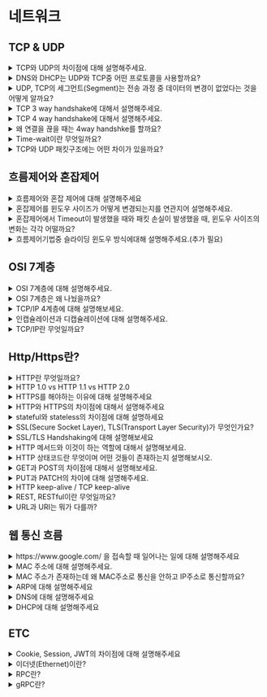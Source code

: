 # 네트워크
## TCP & UDP
<details>
<summary>TCP와 UDP의 차이점에 대해 설명해주세요.</summary>

<hr>

- TCP는 Receiver와 Sender사이에 연결을 만들고 해당 연결을 기반으로 데이터를 주고받는 **연결 지향형 프로토콜**이며 UDP는 연결 없이 전송하는 **비연결형 프로토콜**이다.
- TCP는 데이터를 순서대로 보내고 순서대로 수신하는 반면에 UDP는 수신의 순서가 중요하지 않다.
- TCP는 연결의 체증을 제어하기 위해 흐름제어(Flow Control)과 혼잡제어(Congestion Control)을 진행한다. 반대로 UDP는 수행하지 않는다.
- 속도 측면에서는 비연결형인 UDP가 더 빨라서 스트리밍과 같이 연속성이 중요한 서비스에 사용된다. 반면에 TCP는 속도가 느린대신 연결을 맺고 통신을 하기에 신뢰성이 중요한 서비스에 이용한다.

![](img/network/tcp_udp.png)

<hr>
</details>


<details>
<summary>DNS와 DHCP는 UDP와 TCP중 어떤 프로토콜을 사용할까요?</summary>

<hr>

- UDP를 사용한다. 그 이유는 Sender, Receiver사이에 연결을 맺으면 보내고 받는 데이터 크기에 비하여 연결에 드는 비용이 더 크기 때문이다. Root DNS 같은 경우 모든 것들과 TCP로 연결을 맺게 된다면 부담이 너무 크기에 연결 없는 UDP방식을 사용한다.

<hr>
</details>


<details>
<summary>UDP, TCP의 세그먼트(Segment)는 전송 과정 중 데이터의 변경이 없었다는 것을 어떻게 알까요?</summary>

<hr>

각각의 세그먼트는 헤더의 Checksum을 통해 데이터의 변경이 발생했는지 체크를 해준다.

- Sender는 세그먼트의 16-bit로 표현한 Content와 Header필드 값을 더한 다음 1의 보수를 만들어 checksum 필드에 추가한다.
- Receiver는 반대로 Content와 Header의 필드값을 16-bit로 변환 후 더한 값을 1의 보수로 변경한 후 checksum의 필드와 같은지 확인한다. 만약 같다면 데이터 전송 과정에서 문제가 발생하지 않은 것이고, 다르다면 해당 세그먼드는 에러가 담긴 세그먼트로 판단한다.

<hr>
</details>


<details>
<summary>TCP 3 way handshake에 대해서 설명해주세요.</summary>

<hr>

3 way handshake는 TCP통신에서 가상회선을 만드는 단계이다. 회선을 만드는 과정에서는 SYN 패킷과 ACK 패킷을 통해 회선을 만든다. 과정은 아래와 같다.

![Untitled](img/network/3-way-handshake.png)

1. 클라이언트는 서버에 접속을 요청하는 SYN 패킷을 보낸다.
2. 서버는 SYN요청을 받고 클라이언트에게 요청을 수락한다는 ACK 와 SYN flag 가 설정된 패킷을 발송하고 클라이언트가 다시 ACK으로 응답하기를 기다린다.
3. 클라이언트는 서버에게 연결을 맺었다는 ACK을 보내고 이후로부터는 연결이 이루어지게 된다.

<hr>
</details>


<details>
<summary>TCP 4 way handshake에 대해서 설명해주세요.</summary>

<hr>

4 way handshake는 TCP통신에서 가상 회선을 해제하는 단계이다. 과정은 아래와 같다.

![Untitled](img/network/4-way-handshake.png)

1. 클라이언트가 연결을 종료하겠다는 FIN플래그를 전송한다.
2. 서버는 확인메시지(ACK)를 보내고 남은 데이터를 이어서 전송한다.
3. 서버가 통신이 끝났으면 연결이 종료되었다고 클라이언트에게 FIN플래그를 전송한다.
4. 클라이언트는 확인했다는 메시지를 보낸다.

<hr>
</details>


<details>
<summary>왜 연결을 끊을 때는 4way handshke를 할까요?</summary>

<hr>

- Client가 데이터 전송을 마쳐서 연결을 끊으려 하더라도 Server는 아직 보낼 데이터가 남아 있을 수 있기 때문에 일단 FIN에 대한 ACK만 보내고, 데이터를 모두 전송한 후에 자신도 FIN 메세지를 보낸다.

<hr>
</details>


<details>
<summary>Time-wait이란 무엇일까요?</summary>

<hr>

4way handshake에서 Server에서 FIN을 전송하기 전에 전송한 패킷이 Routing 지연이나 패킷 유실로 인한 재전송 등으로 인해 FIN패킷보다 늦게 도착하는 상황이 발생하면 해당 패킷은 Drop되고 데이터는 유실될 것이다. 이러한 현상에 대비하여 Client는 Server로부터 FIN을 수신하더라도 일정시간(디폴트 240초) 동안 세션을 남겨놓고 잉여 패킷을 기다리는 과정을 거치게 되는데 이 과정을 TIME_WAIT 라고 한다.

<hr>
</details>


<details>
<summary>TCP와 UDP 패킷구조에는 어떤 차이가 있을까요?</summary>

<hr>

UDP는 비연결형 통신이라 출발지와 목적지의 Port정보와 UDP 세그먼트의 길이, checksum, data(payload)만을 갖고 있다.

하지만 TCP는 연결형 통신에 데이터간 전송 순서를 보장해야하기에 sequence number, ack number, receive window등 여러 추가 데이터들이 들어간다.

<hr>
</details>

## 흐름제어와 혼잡제어
<details>
<summary>흐름제어와 혼잡 제어에 대해 설명해주세요</summary>

<hr>

흐름제어(Flow Control)는 데이터의 수신자가 송신자가 보내주는 데이터의 양을 **수신자의 버퍼사이즈에 오퍼블로우가 발생하지 않도록 속도를 조절**해주는 방법이다.

전송 속도를 조절하는 방법은 상대방에게 응답을 할 때 TCP header중 하나인 **rwnd**에 **남은 버퍼 사이즈 정보를 추가**해서 보내주고 송신자는 해당 데이터를 보고 in-flight data의 양(전송 속도)을 조절한다.

> receive window를 참고하여 조절한다.
>

혼잡제어(Congestion Control)는 **네트워크 내의 패킷 수가 넘치게 증가하는 혼잡 현상을 방지**하는 방법이다. 즉, 네트워크의 혼잡을 피하기 위해 송신측에서 보내는 데이터의 전송 속도를 강제로 줄이는 작업을 말한다.

송신자는 congestion window를 통해 시간에 따른 네트워크 혼잡도를 판단해 Sending Rate를 변경한다.

> congestion window를 통해 조절한다.
>

Sender TCP window = min(congestion window, receive window)

<hr>
</details>

<details>
<summary>혼잡제어를 윈도우 사이즈가 어떻게 변경되는지를 연관지어 설명해주세요.</summary>

<hr>

혼잡제어는 기본적으로 Window size를 **AIMD**(Additive Increase, Multiplicative Decrease)방식으로 전송이 성공적으로 진행되면 1씩 증가, 실패하면 절반으로 감소하는 방식으로 진행됩니다. 하지만 초기에는 window size를 1씩 증가시키면 최적점으로 가기까지 너무 오랜 시간이 걸려 Slow Start라고 전송이 성공적으로 진행될 시 2배씩 증가하도록 합니다. 2배씩 증가를 하며 손실이 발생하면 그 때부터 AIMD방식으로 손실이 발생했을 때는 2분의 1, 성공하였을 때는 1씩 증가시킵니다.

<hr>
</details>

<details>
<summary>혼잡제어에서 Timeout이 발생했을 때와 패킷 손실이 발생했을 때, 윈도우 사이즈의 변화는 각각 어떨까요?</summary>

<hr>

Timeout은 네트워크 상에 심각한 혼잡이라고 판단하여 Window size를 0으로 줄인 후, 다시 Slow Start를 통해 exponential하게 증가시킵니다. 반면에 패킷 손실의 경우는 AIMD의 방식대로 Window size를 절반으로 줄입니다.

> Timeout이 발생하여 window size를 0으로 줄인 후 Slow Start를 할 경우, 손실이 발생하기까지 window size를 2배 증가시키는 것이 아니라 Timeout이 발생한 지점의 절반 지점까지만 Exponential하게 2배씩 증가한다. 이를 **Congestion Avoidance**라고 한다.
>

<hr>
</details>

<details>
<summary>흐름제어기법중 슬라이딩 윈도우 방식에대해 설명해주세요.(추가 필요)</summary>

<hr>

~

<hr>
</details>

## OSI 7계층
<details>

<summary>OSI 7계층에 대해 설명해주세요.</summary>

<hr>

OSI 7 계층은 네트워크 프로토콜이 통신하는 구조를 7개의 계층으로 분리하여 각 계층간 상호 작동하는 방식이다.

계층으로는 물리계층, 데이터링크 계층, 네트워크 계층, 전송 계층, 세션 계층, 표현 계층, 응용 계층으로 나뉘게 된다.

- 과거에는 통신용 규약이 표준화되지 않아 각 벤더에서 별도로 개발했기에 호환되지 않는 시스템이나 애플리케이션이 많았고 통신이 불가능했다. 이를 하나의 규약으로 통합하려는 노력이 현재 OSI 7계층으로 남아있다.

> OSI 7계층은 네트워크 동작을 이해하기에 좋지만 현재 대부분의 프로토콜은 TCP/IP 프로토콜 스택 기반으로 되어있다.

- 복잡한 데이터 전송 과정을 OSI 7계층으로 나누어보면 이해하기 쉽다.
- 계층별로 표준화된 프로토콜 템플릿을 통해 네트워크 프로토콜을 전부 개발하는 대신 계층별로 프로토콜을 개발해 네트워크 구성 요소들을 모듈화 할 수 있다.
- OSI 7계층은 계층의 역할과 목표에 따라 크게 2계층으로 나눌 수 있다.
    - 1~4계층: 데이터 플로 계층(Data Flow Layer) / 하위 계층(Lower Layer)
        - 상대방에게 데이터를 잘 전달하는 역할을 갖고 있다.
    - 5~7계층: 애플리케이션 계층(Application Layer) / 상위 계층(Upper Layer)

### 1계층 - 물리 계층

- 물리적 연결과 관련된 정보를 정의한다.
- 주로 전기 신호를 그대로 잘 전달하는 것이 목적이라 전기 신호가 1계층 장비에 들어오면 전기 신호를 재생성해서 내보낸다.
- 1계층 장비는 주소의 개념이 없어 전기 신호가 들어온 포트를 제외하고는 모든 포트에 같은 전기 신호를 전송한다.
- 주요 장비: 허브(Hub), 리피터(Repeater), 케이블(Cable), 커넥터(Connector), 트랜시버(Transeiver), 탭(TAP)
- 주요 프로토콜: RS-232, RS-449, C.35, S 등의 케이블
- PDU: **Bits**

> PDU → Prodocol Data Unit


### 2계층 - 데이터 링크 계층

- 전기 신호를 모아 우리가 알아볼 수 있는 데이터 형태로 처리한다.
- 주소 정보(**MAC**)를 정의하고 정확한 주소로 통신이 되도록 하는데 초점이 맞춰져 있다.

  > MAC 주소를 의미하는 NIC(Network Interface Card)는 2계층 구성요소이다.

- 1계층과 다르게 주소의 개념이 있어 출발지와 도착지 주소를 확인하고 자신에게 보낸 것이 맞는지에 대해 검사한 후 데이터 처리를 수행한다.
- 전기 신호를 모아 데이터 형태로 처리하여 데이터에 대한 에러를 탐지하거나 고치는 역할을 수행할 수 있다.
    - 이더넷 기반 네트워크의 2계층에서는 에러 탐지 역할만 수행한다.
- 주요 장비: **스위치, 브릿지, 네트워크 카드**
- 주요 프로토콜: IEEE 802.2, FDDI
- PDU: **Frames**

### 3계층 - 네트워크 계층

- 논리적 주소인 IP가 정의된다.
- 3계층 장비인 라우터는 네트워크 주소 정보(IP)를 이용해 IP 주소를 이해할 수 있고 IP주소를 사용해 최적의 경로를 찾아 해당 경로로 패킷을 전송하는 역할을 한다.
- 주요 장비: **라우터, L3 스위치**
- 주요 프로토콜: **ARP, IPv4, IPv6, NAT, IPSec, VRRP, 라우팅 프로토콜**
- PDU: **Packets**

### 4계층 - 트랜스포트 계층

- 1,2,3계층은 신호와 데이터를 올바른 위치로 보내고 실제 신호를 잘 만들어 보는데 집중하였다면 4계층은 실제로 해당 데이터들이 정상적으로 잘 보내지도록 확인하는 역할을 한다.
- 패킷이 유실되거나 순서가 바뀌었을 때 바로잡아주는 역할을 담당한다.
- 주요 장비: **로드 밸런서, 방화벽**
- 주요 프로토콜: **TCP, UDP**, SCTP, DCCP, AH, AEP
- PDU: **Segments**

### 5계층 - 세션 계층

- 양 끝단의 응용 프로세스가 연결을 성립하도록 도와주고 연결이 안정적으로 유지되도록 관리하며 작업 완료 후에는 연결을 끊는 역할을 한다.
- TCP/IP 세션을 만들고 없애는 책임을 진다.
- 에러로 중단된 통신에 대한 에러 복구와 재전송도 수행한다.
- 주요 프로토콜: L2TP, PPTP, NFS, RPC, RTCP, SIP, SSH
- PDU: Datas

### 6계층 - 표현 계층

- 표현 방식이 다른 애플리케이션이나 시스템 간 통신을 돕기 위해 하나의 통일된 구문 형식으로 변환시키는 기능을 수행한다.
- 사용자 시스템의 응용 계층에서 데이터의 형식상 차이를 다루는 부담을 줄여준다.
- 번역기나 변환기 역할을 수행한다.
- MIME 인코딩, 암호화, 압축, 코드 변환과 같은 동작이 이루어진다.
- 주요 프로토콜: **TLS, SSH**, AFP
- PDU: Datas

### 7계층 - 애플리케이션 계층

- 애플리케이션 프로세스를 정의하고 애플리케이션 서비스를 수행한다.
- 네트워크 소프트웨어의 UI부분이나 사용자 입출력 부분을 정의한다.
- 주요 프로토콜: **HTTP, SMTP**, SMP, STUN, TFTP, TELNET, FTP
- PDU: Datas

<hr>
</details>

<details>
<summary>OSI 7계층은 왜 나눴을까요?</summary>

<hr>

- 통신이 일어나는 과정을 단계별로 파악할 수 있다.
- 계층이 독립적으로 분리되어 있어 특정 부분에 문제가 발생하면 다른 단계의 장비 및 소프트웨어를 건드리지 않아도 문제가 발생한 단계만 고치면 된다.

<hr>
</details>

<details>
<summary>TCP/IP 4계층에 대해 설명해보세요.</summary>

<hr>

- 현대 네트워크는 대부분 TCP/IP와 이더넷으로 이루어져있다.
- 실용성에 중점을 두고 개발되었다.
- OSI 7계층과 다르게 4계층으로 구분되어 있다.

![](img/network/tcp_ip_4layer.png)

<hr>
</details>

<details>
<summary>인캡슐레이션과 디캡슐레이션에 대해 설명해주세요.</summary>

<hr>

![Untitled](img/network/encapsulation.png)

**인캡슐레이션(Encapsulation)**

- 상위 계층에서 하위 계층으로 데이터를 보내면 물리 계층에서 전기 신호 형태로 네트워크를 통해 신호를 보내는 과정을 의미한다.
    - 상위 계층에서 내려오며 OSI 7계층을 기준으로 4, 3, 2 계층은 각각 네트워크 전송에 있어 자신이 필요한 정보를 헤더에 붙여서 보낸다.
    - 헤더에 붙이는 정보는 우리가 알아볼 수 있는 문자가 아닌 미리 정의된 비트 단위로 쓴다.

**디캡슐레이션(Decapsulation)**

- 하위 계층에서 상위 계층으로 데이터를 보내는 과정을 의미한다.
    - 상위 계층으로 디캡슐레이션하면서 각각 계층에서 추가된 헤더를 벗겨내며 정보를 확인한다.

📌 헤더에 아래의 정보는 반드시 포함되어 있어야 한다.

- **현재 계층에서 정의하는 정보**
    - 4계층의 목적은 큰 데이터를 잘 분할하고 받는 쪽에서 잘 조립하는 것이다. 시퀀스, 애크 번호와 같이 데이터의 순서와 누락된 패킷이 없는지 확인하는데 필요한 정보를 헤더에 적어 넣는다.
    - 3계층 헤더에는 3계층에서 정의하는 논리적인 주소인 **출발지, 도착지 IP 주소**를 헤더에 적어둔다.
    - 2계층은 MAC 주소를 정의하는데 3계층처럼 2계층도 **출발지, 도착지 MAC 주소** 정보를 헤더에 넣습니다.
- **상위 프로토콜 지시자**

  > 인캡슐레이션 과정에서는 상위 프로토콜이 많아도 문제가 없지만 디캡슐레이션하는 목적지 쪽에서는 헤더에 아무 정보가 없으면 어떤 상위 프로토콜로 올려보내 줘야 할지 결정할 수 없다. 그래서 헤더에 상위 프로토콜 지지자는 필수적으로 기재해야 한다.
  >

  > 각 계층마다 상위 프로토콜 지지자를 갖고 있지만 이름이 달라 4계층은 포트 번호(Port Number), 3계층은 프로토콜 번호(Protocol Number), 2계층은 이더 타입(Ether type)이라고 부른다.
  >
  > - 포트번호는 4계층 헤더에 기재되었지만 애플리케이션 계층에서 프로토콜 종류를 나타내주는 정보이다.

<hr>
</details>


<details>
<summary>TCP/IP란 무엇일까요?</summary>

<hr>

TCP/IP는 **인터넷 프로토콜 스위트**로 온라인상의 안전하고 효율적인 데이터 전송의 필수 요건을 정의한다.

> 인터넷 프로토콜 스위트(Internet Protocol Suite)는 인터넷에서 컴퓨터들이 서로 정보를 주고받는데 쓰이는 통신규약(프로토콜)의 모음이다.
>

> 인터넷 프로토콜 중 TCP와 IP가 가장 많이 쓰이기 때문에 TCP/IP 프로토콜 슈트라고 불린다. (거의 현대 네트워크의 대부분이 TCP/IP와 이더넷으로 이루어져있다.)
>

TCP/IP는 패킷 통신 방식의 인터넷 프로토콜인 IP (인터넷 프로토콜)와 전송 조절 프로토콜인 TCP (전송 제어 프로토콜)로 이루어져 있다. IP는 패킷 전달 여부를 보증하지 않고, 패킷을 보낸 순서와 받는 순서가 다를 수 있다. TCP는 IP 위에서 동작하는 프로토콜로, 데이터의 전달을 보증하고 보낸 순서대로 받게 해준다. HTTP, FTP, SMTP 등 TCP를 기반으로 한 많은 수의 애플리케이션 프로토콜들이 IP 위에서 동작하기 때문에, 묶어서 TCP/IP로 부르기도 한다.

즉, TCP/IP를 사용한다는 것은 송신자가 수신자에게 IP 주소를 사용하여 데이터를 전달하고 해당 전송의 신뢰성은 TCP를 통해 유지하게 된다.

### OSI와 비교

두 모델은 관련은 있으나 서로 완전히 들어맞지는 않는다.

가장 큰 차이는 계층의 수다. OSI 7계층과 다르게 4계층으로 구분되어 있다.

![Untitled](img/network/tcp-ip.png)

### Reference
- [https://aws-hyoh.tistory.com/entry/TCPIP-쉽게-이해하기](https://aws-hyoh.tistory.com/entry/TCPIP-쉽게-이해하기)

<hr>
</details>

## Http/Https란?
<details>
<summary>HTTP란 무엇일까요?</summary>

<hr>

- 서버/클라이언트 모델을 따라 데이터를 주고받기 위한 프로토콜이다.
- 인터넷 상에서 하이퍼텍스트를 교환하기 위해 **통신규약으로 80포트를 사용**하고 있다.
- OSI 7계층 중에서는 **7계층인 애플리케이션 레벨**에 속하며 TCP/IP위에서 작동한다.
- 상태를 갖고 있지 않은 **Stateless 프로토콜**이며 Method, Path, Version, Header, Body 등으로 구조가 구성되어 있다.

<hr>
</details>

<details>
<summary>HTTP 1.0 vs HTTP 1.1 vs HTTP 2.0</summary>

<hr>

### HTTP 1.0

- 브라우저에 친화적인 프로토콜이다.
- Method: GET, HEAD, POST
- Connection 특성: 응답 직후 종료

> Connection을 응답 직후에 닫기 때문에 각각의 요청마다 새로운 연결을 열고 닫으며 불필요한 3-way handshaking을 하게 된다.


### HTTP 1.1

- 오늘날 가장 많이 사용되는 HTTP 버전이다.
- 영구 및 `파이프 라인` 연결, 압축/압축 해제, 가상 호스팅, 캐시 등이 추가되어 응답속도가 빨라지고 대역폭이 절약되는 등 성능 최적화 및 기능 향상되었다.
- Method: GET, HEAD, POST, PUT, DELETE, TRACE, OPTIONS
- Connection 특성: Persistent Connection(지속 연결)
    - 한번 Connection을 맺고 해당 Connection이 열려있다면, Connection을 통해 Request/Response 작업을 진행한다.
    - `HTTP 1.1 Keep-Alive Pipelining`: Pipelining을 사용할 때, client는 여러 request를 response의 응답을 기다리지 않고 보낼 수 있다.
    - `HTTP 1.1 Keep-Alive Multiple Connections`: 클라이언트는 많은 양의 objects를 검색하는 성능을 높이기 위해 TCP 다중 연결을 할 수 있다.

### HTTP 2.0

- HTTP 1.1 프로토콜을 계승하며 성능 향상에 초점을 맞췄다.
    - HTTP 1.1은 Plain Text(평문)을 사용하고 개행으로 구별되었으나 2.0은 바이너리 포맷으로 인코딩된 Message, Frame으로 구성된다.
- Connection: **Multiplexed Streams**
    - 한 Connection으로 동시에 여러 개 메시지를 주고 받을 수 있으며, Response는 순서에 상관없이 stream으로 주고받는다.

### Reference
- [HTTP 프로토콜 1.0 vs 1.1 vs 2.0 비교](https://hirlawldo.tistory.com/106)

<hr>
</details>


<details>
<summary>HTTPS를 해야하는 이유에 대해 설명해주세요</summary>

<hr>

패킷 탈취, 클라이언트 위장할 수 있는 등의 보안문제로부터 사용자와 서비스를 보호해줍니다.

<hr>
</details>

<details>
<summary>HTTP와 HTTPS의 차이점에 대해서 설명해주세요</summary>

<hr>

- HTTP는 따로 암호화 과정을 거치지 않기 때문에 중간에 패킷을 가로챌 수 있고, 수정할 수 있다. 즉, HTTP는 보안에 취약점이 있어 이를 보안하기 위해 HTTPS가 나왔다. HTTPS는 중간에 암호화 계층을 거쳐서 패킷을 암호화한다.
- HTTP는 통신규약으로 80포트를 사용하며 HTTPS는 443포트를 사용한다.
- HTTPS는 대칭키와 비대칭키 암호화를 모두 사용하여 빠른 연산속도와 안정성을 모두 얻고 있다. HTTP와 비교하였을 때는 키의 암호화/복호화 과정이 필요하여 속도가 느리긴하지만 거의 차이를 느끼기 어렵다.

### HTTPS 동작 과정

1. 브라우저(클라이언트)가 서버로 최초 연결을 시도한다.
2. 서버는 인증서(공개키)를 브라우저에게 넘겨준다.
3. 브라우저는 인증서의 유효성을 검사하고 세션키를 발급한다.
4. 브라우저는 세션키를 보관하고 추가로 서버의 공개키로 세션키를 암호화하여 서버로 전송한다.
5. 서버는 개인키로 암호화된 세션키를 복호화하여 세션키를 얻는다.
6. 브라우저와 서버는 동일한 세션키를 공유함으로 데이터를 전달할 때 세션키로 암호화/복호화를 진행한다.

### Reference
- [2022-ConquerCS/HTTP vs HTTPS.md at main · woowacourse-study/2022-ConquerCS](https://github.com/woowacourse-study/2022-ConquerCS/blob/main/2%EC%A3%BC%EC%B0%A8/%EB%A0%89%EC%8A%A4/HTTP%20vs%20HTTPS.md)

<hr>
</details>


<details>
<summary>stateful와 stateless의 차이점에 대해 설명하세요</summary>

<hr>

### Stateful

**Statsful**은 서버가 클라이언트의 상태를 보존하여 둘 사이의 상태를 유지하는 것을 의미한다. 대표적으로는 홈페이지 로그인을 하였을 때 서버가 상태를 유지하여 페이지를 이동하여도 로그인이 유지되는 예가 있다. 이때 정보들은 일반적으로 브라우저의 쿠키나 서버의 세션 메모리에 저장한다.

- Stateful은 사용중이던 서버의 사용이 어려워져 다른 서버를 사용해야 할 때 발생한다. 다른 서버를 사용할 경우, 해당 서버에서는 이전에 사용하던 서버에서 갖고 있던 상태값들을 갖고있지 않아서 문제가 발생하게 된다.
- 또한 서버에서 갖고 있을 클라이언트의 정보량(용량)은 한정적일텐데 많은 유저가 몰릴 경우 처리량의 한계를 느낄 수 있다.

> 현업에서는 이러한 클라이언트의 상태 데이터를 따로 캐시 서버(Redis)에 저장하여 이용한다.
>

> 프로토콜로는 TCP가 있다.
>

### Stateless

**Stateless**는 서버가 클라이언트의 상태를 보존하지 않는 관계를 의미한다. 서버는 단순히 요청이 오면 응답을 보내주는 역할만을 수행하며, 상태 관리는 모두 클라이언트에게 위임한다. 즉, 통신에 필요한 모든상태 정보는 클라이언트가 갖고있다가 서버와 통신할 때 해당 정보들을 같이 보내어 통신을 하는 구조이다. 덕분에 Stateful와 다르게 사용중이던 서버의 장애가 발생하였을 때 다른 서버를 이용하여도 문제가 없다.

- 대표적인 Stateless 프로토콜로는 UDP와 HTTP가 있다.
- 스케일 아웃(수평확장)이 유리하다.
- 단점
  - Stateless의 문제점으로는 대표적으로 요청을 할 때마다 자신의 정보를 담아 보내야해서 Stateful보다 많은 데이터가 소모된다는 점이있다.
  - 요청마다 TCP/IP 을 새로 맺어야 함 - 3 way handshake 시간이 추가됨.
  - 단적인 예로는 페이지 로딩을 위해 html, js, css 등의 파일을 로드할 때 N번의 3way handshaking이 필요했다.
  - 지금은 http 지속 연결(Persistent Connections)로 문제 해결

### Reference
- [[WEB] 🌐 Stateful / Stateless 차이 💯 정리](https://inpa.tistory.com/entry/WEB-%F0%9F%93%9A-Stateful-Stateless-%EC%A0%95%EB%A6%AC)

<hr>
</details>


<details>
<summary>SSL(Secure Socket Layer), TLS(Transport Layer Security)가 무엇인가요?</summary>

<hr>

HTTPS를 위해 사용되는 **암호화기반의 인터넷 보안 프로토콜**이다. 이는 전달되는 모든 데이터를 암호화하고 사이버 공격도 차단한다.

둘의 차이 SSL은 1996년 이후 업데이트 되지 않고 사라지고 있다. 그렇기에 취약성도 있어 사용 중단을 권장하고 있다. 이를 대체할 것이 바로 TLS이다. TLS는 SSL의 업데이트 버전이다.

<hr>
</details>


<details>
<summary>SSL/TLS Handshaking에 대해 설명해보세요</summary>

<hr>

![Untitled](img/network/ssl-handshaking.png)

1. ***ClientHello(암호화 알고리즘 나열 및 전달)***: 클라이언트가 서버에 연결을 시도하며 전송하는 패킷이다. 자신이 사용가능한 Cyper Suite 목록, SessionID, SSL 프로토콜 버전, Random Byte등을 전달한다.

   > Cipher Suite는 SSL 프로토콜 버전, 인증서 검정, 데이터 암호화 프로토콜, Hash 방식 등의 정보를 담고 있는 존재이다.

2. ***ServerHello(암호화 알고리즘 선택)***:  서버는 클라이언트가 보낸 ClientHello 패킷을 받아 CyperSuite 중 하나를 선택한 후 자신의 SSL 프로토콜 버전 등과 함께 다음 클라이언트에게 보낸다.

   > ClientHello에서 보낸 Cyper Suite는 여러개이지만 ServerHello에서는 서버가 한개만을 선택하여 보내기에 1개의 CyperSuite가 들어있다.

3. ***Server Certificate(인증서 전달)***: Server는 자신의 Server가 발행한 공개키가 들어있는 SSL인증서를 클라이언트에게 전달한다. 클라이언트는 서버가 보낸 CA의 개인키로 암호화된 SSL인증서를 CA에 등록되어있는 공개키를 사용해 복호화한다. 복호화에 성공하면 인증서는 CA가 서명한 것이 맞으니 유효성 검증이 되는 것이다.
    1. ***Server Key Exchange / ServerHello Done***:  서버의 공개키가 SSL 인증서 내부에 없는 경우 서버가 직접 전달하겠다는 뜻으로 공개키가 SSL 인증서 내부에 있을 경우 Server KeyExchange 과정은 생략된다.

       인증서 내부에 서버의 공개키가 있다면 클라이언트가 CA의 공개키를 통해 인증서를 복호화한 후 서버의 공개키를 확보할 수 있다. 그리고 서버가 작업을 마쳤다고 **ServerHelloDone**을 전달한다.

4. ***Client Key Exchange(데이터를 암호화 할 대칭키 전달)***: 클라이언트는 데이터 암호화에 사용할 대칭키를 생성한 후 SSL 인증서 내부에서 추출한 서버의 공개키를 이용하여 암호화한 후 서버에 전달한다. 전달된 대칭키가 SSL Handshaking의 목적이자, 추후 데이터를 암호화할 대칭키이다.
5. ***Client/Server Hello Done(정보 전달 완료)***
6. ***ChangeCipherSpec/ Finished*** : ChangeCiperSpec 패킷은 클라이언트와 서버 모두가 서로에게 보내는 패킷으로 교환할 정보를 모두 교환한 뒤 통신할 준비가 다 되었음을 알리는 패킷이다. 그 후 finish 패킷을 보내어 SSL handshake를 종료한다.

### Reference
- [2022-ConquerCS/TLS, SSL HandShake.md at main · woowacourse-study/2022-ConquerCS](https://github.com/woowacourse-study/2022-ConquerCS/blob/main/2%EC%A3%BC%EC%B0%A8/%EB%A0%89%EC%8A%A4/TLS%2C%20SSL%20HandShake.md)

<hr>
</details>


<details>
<summary>HTTP 메서드와 이것이 하는 역할에 대해서 설명해보세요.</summary>

<hr>

HTTP 메소드는 `클라이언트가 웹 서버에게 사용자 요청의 목적이나 종류를 알리는 수단`이다.

- `GET` : 리소스 조회
- `POST` : 요청 데이터 처리, 주로 데이터 등록에 사용
- `PUT` : 리소스를 대체, 해당 리소스가 없으면 생성
- `PATCH` : 리소스를 일부만 변경
- `DELETE` : 리소스 삭제
- `HEAD`: GET과 동일하지만 메시지 부분을 제외하고, 상태 줄과 헤더만 반환
- `OPTIONS`: 대상 리소스에 대한 통신 가능 옵션을 설명(주로 CORS에서 사용)
- `CONNECT`: 대상 자원으로 식별되는 서버에 대한 터널을 설정
- `TRACE`: 대상 리소스에 대한 경로를 따라 메시지 루프백 테스트를 수행

![](img/network/http_method.png)

<hr>
</details>


<details>
<summary>HTTP 상태코드란 무엇이며 어떤 것들이 존재하는지 설명해보시오.</summary>

<hr>

http 상태 코드는 클라이언트가 보낸 요청의 처리 상태를 응답에서 알려주는 기능이다.

- **1xx (Informational)**: 요청이 수신되어 처리중
- **2xx (Successful)**: 요청 정상 처리
- **3xx (Redirection)**: 요청을 완료하려면 추가 행동이 필요
- **4xx (Client Error)**: 클라이언트 오류, 잘못된 문법등으로 서버가 요청을 수행할 수 없음
- **5xx (Server Error)**: 서버 오류, 서버가 정상 요청을 처리하지 못함

<hr>
</details>

<details>
<summary>GET과 POST의 차이점에 대해서 설명해보세요.</summary>

<hr>

- GET: 서버로부터 리소스를 가져오기 위해 사용된다.
- POST: 서버로부터 리소스를 생성/변경하기 위해 사용된다.

**차이**

- GET의 경우 요청에 대해 캐시가 가능하고 POST는 캐시가 불가능하다.
- GET 요청은 멱등하나 POST는 서버에 리소스를 생성/업데이트 하여 멱등하다고 볼 수 없다.

<hr>
</details>


<details>
<summary>PUT과 PATCH의 차이에 대해 설명해주세요.</summary>

<hr>

- `PUT` : 리소스의 **모든 것**을 업데이트 한다.
- `PATCH` : 리소스의 **일부**를 업데이트 한다.

`PUT`은 항상 전체 리소스를 포함하여 요청을 보내어 **멱등성**(같은 요청을 여러번 수행하여도 동일한 결과를 만드는)성질을 갖고 있다.

하지만 반대로 `PATCH`는 변경을 하고싶은 일부 속성만을 변경하기에 상황에 따라 멱등성을 보장할 수도, 보장되지 않을 수도 있다.

대표적인 예시를 들면 `PATCH`요청을 보낼 때, 나이를 30으로 업데이트 하는 요청을 body에 `age:30`과 같이 명시적으로 보낼 경우 멱등성을 보장한다. 하지만 나이를 한 살 올리라는 의미로 `value:1` 의 값을 body에 담아 보낼 경우 요청을 보낼 때마다 결과가 달라 멱등하지 않게 된다.

### Reference
- [[ RESTful API] PUT과 PATCH의 차이 - 멱동성을 보장하는 PUT, 멱등성을 보장하지 않는 PATCH](https://oen-blog.tistory.com/211)

<hr>
</details>


<details>
<summary>HTTP keep-alive / TCP keep-alive</summary>

<hr>

**HTTP keep-alive**

`HTTP keep-alive`는 HTTP의 Persistent Connection을 맺는 기법 중 하나로 `HTTP 1.0+`부터 지원하고 있다. 하지만 해당 옵션은 설계상 여러 문제점(e.g. proxy 문제)이 생기며 `HTTP/1.1`부터는 사용되고 있지 않지만 여전히 많은 웹 애플리케이션에서 사용하고 있다.

> `HTTP/1.1`은 기본적으로 Persistent Connection을 지원하지만 `HTTP/1.0`은 하나의 요청이 끝나면 Connection을 닫는 것이 기본 설정이라 HTTP/1.0에서 지속 커넥션을 사용하려면 특정한 헤더들을 추가해줘야 한다. 그것이 바로 Connection 헤더와 Keep-alive 헤더이다.
>

**TCP의 Keep alive**

3-way handshake를 통해 얻은 세션을 요청에 대한 응답을 하더라도 없애지 않고 계속 유지해주는 기능이다.

![Untitled](img/network/tcp_keepAlive.png)

그림과 같이 TCP Keepalive는 일정 시간이 지나면 연결된 세션이 살아있는지 확인하기 위해 아주 작은 양의 패킷을 하나 보낸다. 패킷은 연결을 유지하기 원하는 쪽에서 보낸다. 패킷을 주고 받은 다음에 타이머는 원점으로 돌아가고 카운트를 진행한다.
최초로 세션이 연결된 다음 `tcp_keepalive_time` 동안 기다린다. 그리고 확인 패킷을 보내게 된다. 확인 패킷에 대한 응답이 오지 않으면 `tcp_keepalive_intv` 간격으로 `tcp_keepalive_probes` 만큼 패킷을 더 보낸다. `tcp_keepalive_probes`의 마지막 패킷에 대해서 응답이 오지 않으면 연결을 끊는다.
TCP Keepalive는 연결된 세션의 재활용 측면에서만 아니라 좀비 커넥션의 삭제에도 도움을 준다.
TCP 연결을 끊으려면 FIN 패킷이 필요하다. 하지만 다양한 이유로 FIN 패킷을 받을 수 없는 상황이 된다면 FIN 을 전달할 수 없어 계속 연결된 것처럼 남아있게 된다. TCP Keepalive 옵션을 사용한다면 일정시간동안 확인 패킷을 보내는 로직을 통해 일정시간 동안 응답이 없다면 연결을 종료하기 때문에 좀비 커넥션을 방지할 수 있다.

> TCP Keep-alive는 두 종단 간의 연결을 유지하기 위함이지만, HTTP keep-alive는 최대 얼마동안 연결을 유지할지 정하는 목적을 갖고 있다.
>

### Reference
- [Keepalive 정리](https://devidea.tistory.com/60)

<hr>
</details>


<details>
<summary>REST, RESTful이란 무엇일까요?</summary>

<hr>

Representational State Transfer(REST)는 API 작동 방식에 대한 조건을 부과하는 소프트웨어 아키텍처이다. REST 아키텍처 스타일을 따르는 API를 REST API라고 한다. 또한 REST 아키텍처를 구현하는 웹 서비스를 RESTful 웹 서비스라고 한다.

> RESTful API라는 용어는 일반적으로 RESTful 웹 API를 나타낸다.
>

REST의 특징은 Uri로 자원을 표시하고, 행위를 Http Method로 표현한다는 특징이 있다.

### REST 아키텍처 스타일의 원칙

- Uniform Interface (균일한 인터페이스)
  - 균일한 인터페이스는 모든 RESTful 웹 서비스 디자인의 기본으로 서버가 표준 형식으로 정보를 전송함을 나타냅니다.
- Stateless (무상태)
  - 클라이언트는 임의의 순서로 리소스를 요청할 수 있으며 모든 요청은 무상태이거나 다른 요청과 분리된다.
- Cacheable (캐시 가능성)
  - RESTful 웹 서비스는 서버 응답 시간을 개선하기 위해 클라이언트 또는 중개자에 일부 응답을 저장하는 프로세스인 캐싱을 지원한다.
- 온디맨드 코드
  - REST 아키텍처 스타일에서 서버는 소프트웨어 프로그래밍 코드를 클라이언트에 전송하여 클라이언트 기능을 일시적으로 확장하거나 사용자 지정할 수 있다.
- 계층화 시스템

### RESTful API의 이점

- **확장성**

  REST API를 구현하는 시스템은 REST가 클라이언트-서버 상호 작용을 최적화하기 때문에 효율적으로 크기 조정할 수 있습니다. 무상태는 서버가 과거 클라이언트 요청 정보를 유지할 필요가 없기 때문에 서버 로드를 제거합니다. 잘 관리된 캐싱은 일부 클라이언트-서버 상호 작용을 부분적으로 또는 완전히 제거합니다. 이러한 모든 기능은 성능을 저하시키는 통신 병목 현상을 일으키지 않으면서 확장성을 지원합니다.

- **유연성**

  RESTful 웹 서비스는 완전한 클라이언트-서버 분리를 지원합니다. 각 부분이 독립적으로 발전할 수 있도록 다양한 서버 구성 요소를 단순화하고 분리합니다. 서버 애플리케이션의 플랫폼 또는 기술 변경은 클라이언트 애플리케이션에 영향을 주지 않습니다. 애플리케이션 함수를 계층화하는 기능은 유연성을 더욱 향상시킵니다. 예를 들어, 개발자는 애플리케이션 로직을 다시 작성하지 않고도 데이터베이스 계층을 변경할 수 있습니다.

- **독립성**

  REST API는 사용되는 기술과 독립적입니다. API 설계에 영향을 주지 않고 다양한 프로그래밍 언어로 클라이언트 및 서버 애플리케이션을 모두 작성할 수 있습니다. 또한 통신에 영향을 주지 않고 양쪽의 기본 기술을 변경할 수 있습니다.

<hr>
</details>


<details>
<summary>URL과 URI는 뭐가 다를까?</summary>

<hr>

URL은 `위치 지정자`, URI는 `식별자`이다.

- URL은 Domain name

<hr>
</details>

## 웹 통신 흐름

<details>
<summary>https://www.google.com/ 을 접속할 때 일어나는 일에 대해 설명해주세요</summary>

<hr>

1. 웹 브라우저에 URL을 입력하고 Enter 키를 누릅니다.
2. 웹 브라우저가 도메인의 IP 주소를 조회합니다. (먼저 캐시를 찾고, 그다음 DNS를 검색합니다.)
  - Local DNS, Root DNS, TLD(Top Level Domain), Authoritative DNS 서버 순으로 탐색
3. 웹 브라우저가 찾은 IP 주소를 기반으로 서버와의 TCP 연결을 시작합니다.

   TCP/IP(Transmission Control Protocol/Internet Protocol)라고 하는 전송 제어 프로토콜을 사용하여 라우터 장비, 인터넷 서비스 제공회사 교환기를 통해 이동되어, 통신 회사간 경로인 라우팅 테이블을 따라서 연결할 IP 주소가 있는 웹 서버를 찾는다.

   > 요즘에는 많은 웹 사이트들이 직접 서버에 연결하기 보다는 콘텐츠 전송 네트워크(CDN)를 사용하여 정적 및 동적 콘텐츠를 웹 브라우저 가까이에 위치 시킨다.
   >

   > CDN은 콘텐츠를 사용자에게 더 가까이 제공하여 사이트의 원본 연결 성능을 개선하는 캐싱 서버의 글로벌 분산 네트워크입니다.
   >

   웹 브라우저가 인터넷에서 서버를 찾으면 웹 서버와 TCP 연결을 설정하고, HTTP를 통해 평문 통신을 시작합니다. 그러나, HTTPS를 사용하는 경우 주고 받는 데이터의 암호화를 위한 TLS (Transport Layer Security) 핸드셰이크라는 추가 과정을 수행한다.

4. 웹 브라우저가 HTTP 요청을 서버로 전송합니다. (필요한 경우, HTTPS 보안 통신이 진행됩니다.)

   웹 브라우저가 서버에 연결되면 통신 규약에 따라 요청을 보낸다.

5. 웹 서버가 요청을 처리하고 응답을 다시 웹 브라우저로 전송합니다.
  - 해당 부분에서는 Spring MVC 동작 과정을 엮어서 설명해도 좋다.
6. 웹 브라우저가 전송 받은 콘텐츠를 렌더링합니다.

<hr>
</details>


<details>
<summary>MAC 주소에 대해 설명해주세요.</summary>

<hr>

MAC 주소는 컴퓨터간 데이터를 전송하기 위해 있는 컴퓨터의 물리적 주소이다. 통신은 일반적으로 논리적 주소인 IP를 기반으로 데이터를 요청/응답을 받는데 IP간 통신을 할 때는 내부적으로 각 라우터의 hop에서 MAC 주소와 MAC 주소 통신의 연속적인 과정을 거치게 된다.

> NIC(Network Interface Card)를 가진 각각의 기기들(컴퓨터, 라우터, 스위치 등)은 제조사가 부여하는 고유 번호인 MAC 주소를 갖고 있다.
>

> **MAC 주소는 데이터 링크 계층**, **IP는 네트워크 계층**에서 사용된다.
>

> MAC 주소는 48비트, IPv4 주소는 32비트이다.
>

> MAC 주소는 물리적 주소, IP는 논리적 주소이다.
>

PC간 통신을 할 때는 IP주소만을 알고 통신을 하며 거쳐가는 기기들의 MAC주소는 알지 못한다. 우리가 MAC주소를 전달하지 않아도 네트워크단에서 IP주소로 MAC주소를 알아오는 프로토콜이 존재하는데 이를 `ARP`라고 한다.

### Reference
- [맥 어드레스란 무엇인가? IP주소와 맥주소(MAC address) 차이, 맥 주소 확인하는 법 - 네트워크 기초](https://jhnyang.tistory.com/404)

<hr>
</details>


<details>
<summary>MAC 주소가 존재하는데 왜 MAC주소로 통신을 안하고 IP주소로 통신할까요?</summary>

<hr>

MAC 주소는 바로 옆 기기와의 통신에만 사용된다. 거리가 멀리 있는 기기간의 통신을 하게 될 경우 중간에 여러 기기들을 거쳐가야하기에 MAC주소로는 판단할 수 있다.

이를 해결하기 위해 IP주소가 존재한다. 만약 IP 주소 없이 MAC 주소만을 통해 라우팅한다면 각 고유한 주소를 라우팅 테이블에 일일이 입력하면 라우터에 부하가 걸릴 것이다. IP주소는 연속성을 갖기 때문에 IP주소를 다수로 한줄에 지정해줄 수 있으니 편리하다는 이점이 있다.

반대로 IP주소만을 사용할 경우에는 IP주소는 논리적인 주소라 언제든지 변경될 수 있는 특성때문에 문제가 발생할 수 있다. 그리하여 변경되지 않는 물리적 MAC 주소를 같이 사용한다.

<hr>
</details>


<details>
<summary>ARP에 대해 설명해주세요</summary>

<hr>

ARP(Address Resolution Protocol)는 IP 주소를 MAC주소와 매칭 시키기 위한 프로토콜이다. 로컬 네트워크인 **LAN**에서 단말 간 통신을 하기 위해서는 IP주소와 MAC주소가 함께 이용되는데 IP주소를 MAC 주소와 매칭하여 목적지 IP 단말의 MAC 주소까지 제대로 찾아가기 위해 사용한다.

매핑시키는 과정에서는 IP주소와 MAC주소를 일대일 매칭시킨 정보를 정리해둔 ARP Table을 이용한다.

#### ARP 테이블을 만드는 과정

![Untitled](img/network/arp.png)

PC0이 PC2로 데이터를 전송하려한다면 아래와 같은 순서로 동작한다.

1. PC0은 Routing Table을 보고 PC2가 같은 LAN에 속한다는 것을 알아 PC2의 MAC 주소를 알아내기 위해 **ARP Request를 Broadcast**한다.
    - ARP Request는 IP주소에 매칭되는 MAC 주소는 어디인가요?라는 요청이라 보면 된다.
2. Broadcast여서 ARP Request는 같은 LAN에 위치한 모든 노드들이 받게 되고, 타겟 노드인 PC2는 ARP Response를 보내게 된다.
    - PC2가 아닌 노드들은 무시를 한다,
3. PC0은 PC2가 보낸 ARP Response를 받고 ARP Table에 PC2의 IP와 MAC 주소를 적는다.
4. PC2에 데이터를 보내야하는 요청이 들어오면 ARP Table에 기재된 MAC 주소를 이용해 데이터를 보낸다.

### Reference
- [ARP 쉽게 이해하기](https://aws-hyoh.tistory.com/entry/ARP-%EC%89%BD%EA%B2%8C-%EC%9D%B4%ED%95%B4%ED%95%98%EA%B8%B0)

<hr>
</details>


<details>
<summary>DNS에 대해 설명해주세요</summary>

<hr>

웹사이트는 외우기 어려운 IP주소 대신 naver.com과 같은 도메인 네임을 사용한다. 도메인 이름을 사용했을 때 입력한 도메인을 실제 네트워크상에서 사용하는 IP 주소로 바꾸고 해당 IP 주소로 접속하는 과정이 필요하다.이러한 과정, 전체 시스템을 **DNS(Domain Name System)** 라고 한다.

DNS는 Root DNS Server, TLD(Top-Level Domain), Authoritative DNS Server로 계층구조를 이루고 있다.

- **Root DNS Server**: ICAANN이 직접 관리하는 서버로, TLD DNS 서버들의 IP 주소를 보관하고 안내하는 역할을 한다.
- **TLD(Top-Level Domain)**: 도메인 등록기관(Registry)이 관리하는 서버로 Authoritive DNS 서버의 주소를 갖고 안내하는 역할을 한다. 각각의 TLD 서버들은 `.com`, `.kr`, `.net`등에 매칭되는 주소들을 갖고 있다.
    - 예를 들어보면 naver.com으로 요청이 들어왔다면 Root DNS에서 `.com`의 Authoritive DNS서버 주소를 가진 TLD 서버로 넘어온 후, TLD에서는 naver.com에 해당하는 Authoritive DNS 서버 주소를 반환한다.
- **Authoritive DNS Server**: 실제 도메인과 IP 주소의 정보를 갖고 있는 서버이다. 일반적으로 가비아와 같은 호스팅 업체의 **네임서버**가 해당한다.
- **Recursive DNS Server**: 인터넷 사용자가 가장 먼저 접근하는 DNS서버로, `<도메인, IP>`의 쌍을 저장하는 캐시 서버이다. SK/KT/LG와 같은 ISP(통신사) DNS 서버 등이 있다.

### **DNS 동작 과정 전체 예시**

![Untitled](img/network/dns.png)

### Reference
- [DNS란 뭐고, 네임서버란 뭔지 개념정리 | 살살살림](https://gentlysallim.com/dns란-뭐고-네임서버란-뭔지-개념정리/)
- [DNS란? (도메인 네임 시스템 개념부터 작동 방식까지) - 하나몬](https://hanamon.kr/dns%EB%9E%80-%EB%8F%84%EB%A9%94%EC%9D%B8-%EB%84%A4%EC%9E%84-%EC%8B%9C%EC%8A%A4%ED%85%9C-%EA%B0%9C%EB%85%90%EB%B6%80%ED%84%B0-%EC%9E%91%EB%8F%99-%EB%B0%A9%EC%8B%9D%EA%B9%8C%EC%A7%80/)

<hr>
</details>


<details>
<summary>DHCP에 대해 설명해주세요</summary>

<hr>

- DHCP는 ‘Dynamic Host Configuration Protocol(동적 호스트 구성 프로토콜)’의 약자로, 호스트의 IP 주소 및 각종 TCP/IP 프로토콜의 기본 설정을 네트워크에 연결된 장치(클라이언트)에 자동으로 제공해주는 프로토콜을이다. 즉, **네트워크 관리자가 수동으로 할당해야할 IP를 자동으로 일정 기간동안 할당(임대)해주는 역할을 한다.**
- DHCP는 IP주소를 DHCP 서버가 중앙집중식으로 관리하는 클라이언트/서버 모델을 사용한다.
- DHCP 지원 클라이언트는 네트워크 부팅 과정에서 DHCP서버에 IP 주소를 요청하면 주소를 얻을 수 있다.

> 대부분의 가정용 네트워크에서는 라우터가 DHCP서버의 역할을 한다.
>

장점

- **신뢰성 높은 DHCP IP 주소 구성**: DHCP는 동일한 IP 주소를 이용하는 두 명의 사용자 사이의 충돌을 방지하도록 도와준다. 이러한 충돌이 발생하는 경우 두 명의 사용자 모두 인터넷에 연결하지 못하게 된다. DHCP는 자동으로 이러한 충돌을 방지할 수 있다는 장점이 있다.
- **높은 이동성**: DHCP는 높은 이동성을 보장하며 사용자는 네트워크 범위 내에서 어디서든지 모바일 장치를 이용할 수 있다.
- **효율적인 네트워크 관리**: DHCP를 사용하면 별도의 IP 할당 서버가 필요하지 않아 네트워크 관리 효율성이 개선된다.
- **IP 체계의 유연성**: DHCP를 이용하면 최종 사용자에게 지장을 주지 않으면서 IP 주소 체계를 손쉽게 변경할 수 있다.

단점

- DHCP는 아무런 인증 과정을 거치지 않기 때문에 사이버 공격에 취약하다.
- DHCP 서버에 의존되는 네트워크가 만들어지게 된다.
    - DHCP서버가 죽으면 IP할당이 제대로 이루어지지 않는다.

### Reference
- [DHCP의 정의와 DHCP를 이용해야 하는 이유](https://nordvpn.com/ko/blog/what-is-dhcp/)
- [DHCP란?](https://jwprogramming.tistory.com/35)

<hr>
</details>

## ETC

<details>
<summary>Cookie, Session, JWT의 차이점에 대해 설명해주세요</summary>

<hr>

Http는 무상태성, 비연결성이라 연결의 정보를 저장하고 있지 않는다. 우리가 웹 서비스를 이용하며 이전의 상태를 이용할 수 있는 것은 Cookie와 Session덕분이다.

### Cookie

- 클라이언트가 웹사이트를 방문할 경우, 사이트가 사용하고 있는 서버를 통해 클라이언트의 브라우저에 설치되는 작은 기록 정보 파일이다.
- Response Header의 `Set-Cookie`필드를 이용한다.
- 클라이언트는 요청을 보낼 때마다, 매번 저장된 쿠키를 Request Header의 `Cookie`필드에 담아 보낸다.

**단점**

- 보안에 취약합니다.
    - 요청 시 쿠키의 값을 그대로 보냅니다.
    - **유출 및 조작 당할 위험이 존재합니다.**
- 쿠키에는 용량 제한이 있어 많은 정보를 담을 수 없습니다.
- 웹 브라우저마다 쿠키에 대한 지원 형태가 다르기 때문에 브라우저간 공유가 불가능합니다.
- 쿠키의 사이즈가 커질수록 네트워크에 부하가 심해집니다.

### Cookie & Session

- 비밀번호 등 클라이언트의 인증 정보를 쿠키가 아닌 서버 측에 저장하고 관리하는 방법이다.
    - 서버는 클라이언트의 로그인 요청에 대한 응답을 작성할 때, 인증 정보는 서버에 저장하고 클라이언트 식별자인 `JSESSIONID`를 쿠키에 담습니다.
    - 이후 클라이언트는 요청을 보낼 때마다, `JSESSIONID` 쿠키를 함께 보냅니다.
    - 서버는 `JSESSIONID` 유효성을 판별해 클라이언트를 식별합니다.

**장점**

- 쿠키를 포함한 요청이 외부에 노출되더라도 세션 ID 자체는 유의미한 개인정보를 담고 있지 않습니다.
- 각 사용자마다 고유한 세션 ID가 발급되기 때문에, 요청이 들어올 때마다 회원정보를 확인할 필요가 없습니다.

**단점**

- 해커가 `JSESSIONID` 중간에 탈취하여 클라이언트인척 위장할 수 있다는 한계가 존재합니다.
- 서버에서 세션 저장소를 사용하므로 요청이 많아지면 서버에 부하가 심해집니다.

### JWT

- JWT(JSON Web Token)란 인증에 필요한 정보들을 암호화시킨 토큰을 의미한다.
- JWT 기반 인증은 쿠키/세션 방식과 유사하게 JWT 토큰(Access Token)을 HTTP 헤더에 실어 서버가 클라이언트를 식별합니다.
- ****Header****(해싱 알고리즘, 토큰 타입)****, Payload****(토큰에 담을 정보)****, Signature****(인코딩된 Header와 Payload를 더한 뒤 비밀키로 해싱하여 생성)
    - Header와 Payload는 단순히 인코딩된 값이기 때문에 제 3자가 복호화 및 조작할 수 있지만, Signature는 서버 측에서 관리하는 비밀키가 유출되지 않는 이상 복호화할 수 없습니다. 따라서 Signature는 토큰의 위변조 여부를 확인하는데 사용됩니다.

**장점**

1. Header와 Payload를 가지고 Signature를 생성하므로 데이터 위변조를 막을 수 있습니다.
2. 인증 정보에 대한 별도의 저장소가 필요없습니다.
3. JWT는 토큰에 대한 기본 정보와 전달할 정보 및 토큰이 검증됬음을 증명하는 서명 등 필요한 모든 정보를 자체적으로 지니고 있습니다.
4. 클라이언트 인증 정보를 저장하는 세션과 다르게, 서버는 무상태가 됩니다.
5. 확장성이 우수합니다.
6. 토큰 기반으로 다른 로그인 시스템에 접근 및 권한 공유가 가능합니다.
7. OAuth의 경우 Facebook, Google 등 소셜 계정을 이용하여 다른 웹서비스에서도 로그인을 할 수 있습니다.
8. 모바일 어플리케이션 환경에서도 잘 동작합니다.

**단점**

1. 쿠키/세션과 다르게 JWT는 토큰의 길이가 길어, 인증 요청이 많아질수록 네트워크 부하가 심해집니다.
2. Payload 자체는 암호화되지 않기 때문에 유저의 중요한 정보는 담을 수 없습니다.
3. 토큰을 탈취당하면 대처하기 어렵습니다.
4. 토큰은 한 번 발급되면 유효기간이 만료될 때 까지 계속 사용이 가능하기 때문입니다.
5. 특정 사용자의 접속을 강제로 만료하기 어렵지만, 쿠키/세션 기반 인증은 서버 쪽에서 쉽게 세션을 삭제할 수 있습니다.

### Reference
- [인증 방식 : Cookie & Session vs JWT](https://tecoble.techcourse.co.kr/post/2021-05-22-cookie-session-jwt/)

<hr>
</details>

<details>
<summary>이더넷(Ethernet)이란?</summary>

<hr>

- 이더넷은 **하나의 인터넷 회선에** 유/무선 통신장비, 공유기, 허브 등을 통해 **다수의 시스템이 랜선 및 통신포트에 연결되어 통신이 가능한 네트워크 구조**를 말한다.

  > Internet과 다른점
  >
  > - Internet은 여러 네트워크를 전세계적으로 연결한 컴퓨터를 의미하지만 이더넷은 Internet내에서 네트워크를 구성하는 방식 중 한 방법이다.
- 이더넷은 OSI 7계층 중 1계층인 물리계층과 2계층인 데이터 링크 계층에서 구성 형식이 정의된다.
- 하나의 이더넷 회선에서 여러 시스템이 동시에 통신할 때 발생하는 충돌을 막기 위해 **CSMA/CD(Carrier Sence Multiple Access/ Collision Detection)** 방식으로 제어를 한다.

### Reference
- [[NW] 🌐 이더넷 이란 무엇인가? 🔌](https://inpa.tistory.com/entry/WEB-🌐-이더넷-이란-무엇인가)

<hr>
</details>

<details>
<summary>RPC란?</summary>

<hr>

- RPC(Remote Procedure Call)이란 원격에 위치한 프로그램을 로컬에 있는 프로그램처럼 사용하는 프로토콜이며 분산 서버 환경에서 노드간 통신을 쉽게 하기 위해 나온 방식이다.
- RPC는 아래의 이미지와 같이 Client와 Server 중간에서 Client가 Server에 메서드 호출을 할 경우, 호출과 결과를 전달해주는 역할을 한다.

  ![Untitled](img/network/rpc.png)

    - Caller(Client) / Callee(Server)
        - Client, Server가 필요한 비즈니스 로직을 실행하는 Layer로 IDL(Interface definition Language)로 작성된다.

          > IDL이란 인터페이스 정의 언어로 XML, JSON, Proto와 같이 정보를 저장하는 규칙이다.
    >
    - Stub
        - **메소드 스텁(method stub)**은 다른 프로그래밍 기능을 대리하는 코드이다. 즉, 실제 코드를 흉내내거나 아직 개발되지 않은 코드를 임시로 대치하는 역할을 수행한다.
        - RPC에서는 Stub Compiler가 IDL 파일을 읽어 원하는 언어로 Stub을 생성한다.
    - RPC runtime
        - Server와 Client를 Building하는 Layer
        - 커뮤니케이션 중 발생한 에러처리도 진행한다.

<hr>
</details>

<details>
<summary>gRPC란?</summary>

<hr>

- Google에서 개발한 RPC(Remote Procedure Call)시스템이다.
- TCP/IP 프로토콜과 HTTP 2.0 프로토콜 사용한다.
- IDL로 protocol buffer를 사용한다.

  > ptoro란?
  >
  > - gRPC에서 사용하는 데이터 형식으로 `.proto`파일을 protocol buffer compiler(protoc)를 이용해 컴파일하며 다양한 언어에서 다양한 데이터 스트림을 통해 데이터를 쉽게 읽고 쓸 수 있다.
  > - JSON과 비교하였을 때, 데이터의 크기가 작아 통신이 빠르고 파싱할 필요도 없다는 장점이 있다.
- RPC의 특성대로 클라이언트의 어플리케이션은 다른 머신에 있는 서버 애플리케이션의 메서드가 마치 로컬 객체인 것처럼 호출할 수 있다.
    - 덕분에 분산 서비스를 쉽게 만들 수 있다.
    - 언어와 상관없이 다른 환경에서 실행이 가능하다.

  ![Untitled](img/network/grpc.png)

- 장점
    - 성능과 문제 개선
        - protocol buffer를 통해 리소스 사용량을 크게 줄여 JSON을 사용할 때보다 네크워크 사용량과 응답 속도를 줄일 수 있다.
    - 서버-클라이언트 Streaming
        - HTTP 2.0의 multiduplex bidirectional streaming 기능 제공한다.
    - 다양한 언어에서 사용이 가능하다.
        - C#, C+, Dart, Go, Java, Kotline, Node, Object-C, PHP, Python, Ruby 지원 (proto3)
- 단점
    - 브라우저에서의 사용이 곤란하다.
        - 브라우저(Client)에서 proto 파일을 가지고 있을 수 없으므로 사실상 사용 불가능
    - 서버의 proto 파일에 변화가 있을 경우, 클라이언트의 proto 파일도 업데이트해줘야 한다.

### Reference
- [gRPC란?](https://hirlawldo.tistory.com/119)

<hr>
</details>

